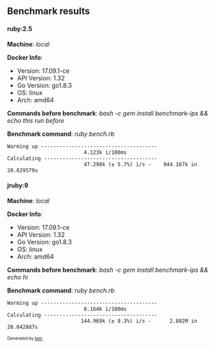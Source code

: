 ## Benchmark results


#### ruby:2.5

**Machine**: _local_

**Docker Info**:

* Version: 17.09.1-ce
* API Version: 1.32
* Go Version: go1.8.3
* OS: linux
* Arch: amd64

**Commands before benchmark**: _bash -c gem install benchmark-ips && echo this run before_

**Benchmark command**: _ruby bench.rb_

~~~
Warming up --------------------------------------
                         4.123k i/100ms
Calculating -------------------------------------
                         47.298k (± 5.7%) i/s -    944.167k in  20.029579s

~~~


#### jruby:9

**Machine**: _local_

**Docker Info**:

* Version: 17.09.1-ce
* API Version: 1.32
* Go Version: go1.8.3
* OS: linux
* Arch: amd64

**Commands before benchmark**: _bash -c gem install benchmark-ips && echo hi_

**Benchmark command**: _ruby bench.rb_

~~~
Warming up --------------------------------------
                         8.164k i/100ms
Calculating -------------------------------------
                        144.969k (± 8.3%) i/s -      2.882M in  20.042887s

~~~



<sub><sup>Generated by [ben](https://github.com/drish/ben)</sup></sub>
